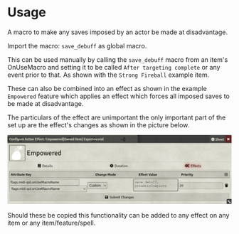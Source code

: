 
# Usage

A macro to make any saves imposed by an actor be made at disadvantage.


Import the macro: `save_debuff` as global macro. 

This can be used manually by calling the `save_debuff` macro from an item's OnUseMacro and setting it to be called `After targeting complete` or any event prior to that. As shown with the `Strong Fireball` example item.

These can also be combined into an effect as shown in the example `Empowered` feature which applies an effect which forces all imposed saves to be made at disadvantage.

The particulars of the effect are unimportant the only important part of the set up are the effect's changes as shown in the picture below. 

![effect setup](./effect_setup.png)


Should these be copied this functionality can be added to any effect on any item or any item/feature/spell.

